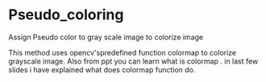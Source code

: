 # Pseudo_coloring
Assign Pseudo color to gray scale image to colorize image

This method uses opencv'spredefined function colormap to colorize grayscale image.
Also from ppt you can learn what is colormap .
in last few slides i have explained what does colormap function do.

